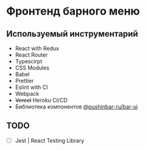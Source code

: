 # Фронтенд барного меню

## Используемый инструментарий

- React with Redux
- React Router
- Typescirpt
- CSS Modules
- Babel
- Prettier
- Eslint with CI
- Webpack
- ~~Vercel~~ Heroku CI/CD
- Библиотека компонентов [@pushinbar-ru/bar-ui](https://github.com/pushinbar-ru/bar-ui)

## TODO

- [ ] Jest | React Testing Library
